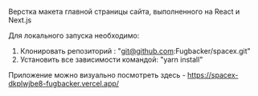 Верстка макета главной страницы сайта, выполненного на React и Next.js

Для локального запуска необходимо:
1. Клонировать репозиторий : "git@github.com:Fugbacker/spacex.git"
2. Установить все зависимости командой: "yarn install"

Приложение можно визуально посмотреть здесь - https://spacex-dkplwjbe8-fugbacker.vercel.app/
